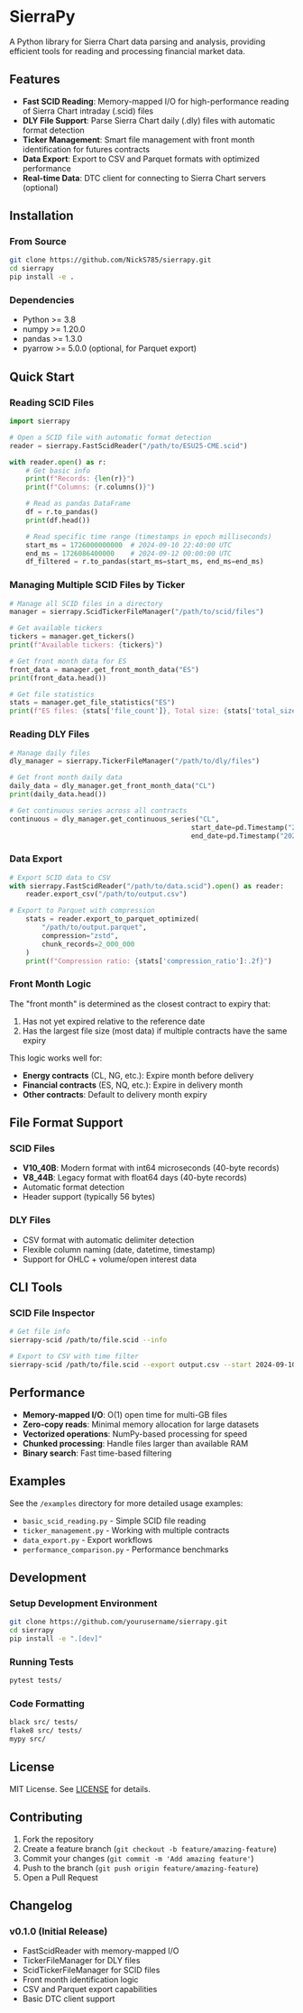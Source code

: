 # SierraPy

A Python library for Sierra Chart data parsing and analysis, providing efficient tools for reading and processing financial market data.

## Features

- **Fast SCID Reading**: Memory-mapped I/O for high-performance reading of Sierra Chart intraday (.scid) files
- **DLY File Support**: Parse Sierra Chart daily (.dly) files with automatic format detection
- **Ticker Management**: Smart file management with front month identification for futures contracts
- **Data Export**: Export to CSV and Parquet formats with optimized performance
- **Real-time Data**: DTC client for connecting to Sierra Chart servers (optional)

## Installation

### From Source

```bash
git clone https://github.com/NickS785/sierrapy.git
cd sierrapy
pip install -e .
```

### Dependencies

- Python >= 3.8
- numpy >= 1.20.0
- pandas >= 1.3.0
- pyarrow >= 5.0.0 (optional, for Parquet export)

## Quick Start

### Reading SCID Files

```python
import sierrapy

# Open a SCID file with automatic format detection
reader = sierrapy.FastScidReader("/path/to/ESU25-CME.scid")

with reader.open() as r:
    # Get basic info
    print(f"Records: {len(r)}")
    print(f"Columns: {r.columns()}")

    # Read as pandas DataFrame
    df = r.to_pandas()
    print(df.head())

    # Read specific time range (timestamps in epoch milliseconds)
    start_ms = 1726000000000  # 2024-09-10 22:40:00 UTC
    end_ms = 1726086400000    # 2024-09-12 00:00:00 UTC
    df_filtered = r.to_pandas(start_ms=start_ms, end_ms=end_ms)
```

### Managing Multiple SCID Files by Ticker

```python
# Manage all SCID files in a directory
manager = sierrapy.ScidTickerFileManager("/path/to/scid/files")

# Get available tickers
tickers = manager.get_tickers()
print(f"Available tickers: {tickers}")

# Get front month data for ES
front_data = manager.get_front_month_data("ES")
print(front_data.head())

# Get file statistics
stats = manager.get_file_statistics("ES")
print(f"ES files: {stats['file_count']}, Total size: {stats['total_size_mb']:.1f} MB")
```

### Reading DLY Files

```python
# Manage daily files
dly_manager = sierrapy.TickerFileManager("/path/to/dly/files")

# Get front month daily data
daily_data = dly_manager.get_front_month_data("CL")
print(daily_data.head())

# Get continuous series across all contracts
continuous = dly_manager.get_continuous_series("CL",
                                             start_date=pd.Timestamp("2024-01-01"),
                                             end_date=pd.Timestamp("2024-12-31"))
```

### Data Export

```python
# Export SCID data to CSV
with sierrapy.FastScidReader("/path/to/data.scid").open() as reader:
    reader.export_csv("/path/to/output.csv")

# Export to Parquet with compression
    stats = reader.export_to_parquet_optimized(
        "/path/to/output.parquet",
        compression="zstd",
        chunk_records=2_000_000
    )
    print(f"Compression ratio: {stats['compression_ratio']:.2f}")
```

### Front Month Logic

The "front month" is determined as the closest contract to expiry that:
1. Has not yet expired relative to the reference date
2. Has the largest file size (most data) if multiple contracts have the same expiry

This logic works well for:
- **Energy contracts** (CL, NG, etc.): Expire month before delivery
- **Financial contracts** (ES, NQ, etc.): Expire in delivery month
- **Other contracts**: Default to delivery month expiry

## File Format Support

### SCID Files
- **V10_40B**: Modern format with int64 microseconds (40-byte records)
- **V8_44B**: Legacy format with float64 days (40-byte records)
- Automatic format detection
- Header support (typically 56 bytes)

### DLY Files
- CSV format with automatic delimiter detection
- Flexible column naming (date, datetime, timestamp)
- Support for OHLC + volume/open interest data

## CLI Tools

### SCID File Inspector

```bash
# Get file info
sierrapy-scid /path/to/file.scid --info

# Export to CSV with time filter
sierrapy-scid /path/to/file.scid --export output.csv --start 2024-09-10T00:00:00Z --end 2024-09-11T00:00:00Z
```

## Performance

- **Memory-mapped I/O**: O(1) open time for multi-GB files
- **Zero-copy reads**: Minimal memory allocation for large datasets
- **Vectorized operations**: NumPy-based processing for speed
- **Chunked processing**: Handle files larger than available RAM
- **Binary search**: Fast time-based filtering

## Examples

See the `/examples` directory for more detailed usage examples:

- `basic_scid_reading.py` - Simple SCID file reading
- `ticker_management.py` - Working with multiple contracts
- `data_export.py` - Export workflows
- `performance_comparison.py` - Performance benchmarks

## Development

### Setup Development Environment

```bash
git clone https://github.com/yourusername/sierrapy.git
cd sierrapy
pip install -e ".[dev]"
```

### Running Tests

```bash
pytest tests/
```

### Code Formatting

```bash
black src/ tests/
flake8 src/ tests/
mypy src/
```

## License

MIT License. See [LICENSE](LICENSE) for details.

## Contributing

1. Fork the repository
2. Create a feature branch (`git checkout -b feature/amazing-feature`)
3. Commit your changes (`git commit -m 'Add amazing feature'`)
4. Push to the branch (`git push origin feature/amazing-feature`)
5. Open a Pull Request

## Changelog

### v0.1.0 (Initial Release)
- FastScidReader with memory-mapped I/O
- TickerFileManager for DLY files
- ScidTickerFileManager for SCID files
- Front month identification logic
- CSV and Parquet export capabilities
- Basic DTC client support
